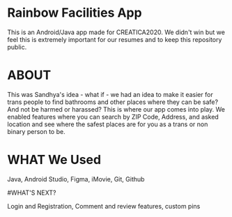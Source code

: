 # Rainbow Facilities App
This is an Android/Java app made for CREATICA2020. We didn't win but we feel this is extremely important for our resumes and to keep this repository public.

# ABOUT
This was Sandhya's idea - what if - we had an idea to make it easier for trans people to find bathrooms and other places where they can be safe? And not be harmed or harassed?
This is where our app comes into play. We enabled features where you can search by ZIP Code, Address, and asked location and see where the safest places are for you as a trans or
non binary person to be.

# WHAT We Used
Java, Android Studio, Figma, iMovie, Git, Github

#WHAT'S NEXT?

Login and Registration, Comment and review features, custom pins
